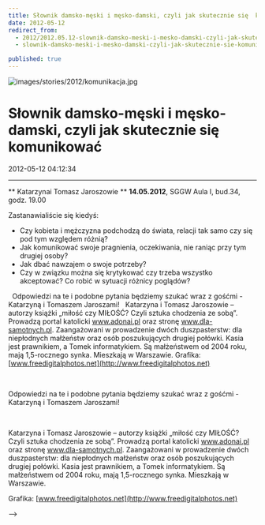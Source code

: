 ```yaml
---
title: Słownik damsko-męski i męsko-damski, czyli jak skutecznie się  komunikować
date: 2012-05-12
redirect_from: 
  - 2012/2012.05.12-slownik-damsko-meski-i-mesko-damski-czyli-jak-skutecznie-sie-komunikowac
  - slownik-damsko-meski-i-mesko-damski-czyli-jak-skutecznie-sie-komunikowac

published: true
---
```



![images/stories/2012/komunikacja.jpg](images/stories/2012/komunikacja.jpg)

# Słownik damsko-męski i męsko-damski, czyli jak skutecznie się  komunikować

<time>2012-05-12 04:12:34</time>



****
**
Katarzynai Tomasz Jaroszowie&nbsp;**
**14.05.2012**, SGGW
Aula I, bud.34, godz. 19.00


Zastanawialiście się kiedyś:
- Czy kobieta i mężczyzna podchodzą do świata, relacji tak samo czy się pod tym względem różnią?
- Jak komunikować swoje pragnienia, oczekiwania, nie raniąc przy tym drugiej osoby?
- Jak dbać nawzajem o swoje potrzeby?
- Czy w związku można się krytykować czy trzeba wszystko akceptować? Co robić w sytuacji różnicy poglądów?

<!--{{intro-break}}-->

 
Odpowiedzi na te i podobne pytania będziemy szukać wraz z gośćmi - Katarzyną i Tomaszem Jaroszami!
 
Katarzyna i Tomasz Jaroszowie – autorzy książki „miłość czy MIŁOŚĆ? Czyli sztuka chodzenia ze sobą”. Prowadzą portal katolicki www.adonai.pl oraz stronę www.dla-samotnych.pl. Zaangażowani w prowadzenie dwóch duszpasterstw: dla niepłodnych małżeństw oraz osób poszukujących drugiej połówki. Kasia jest prawnikiem, a Tomek informatykiem. Są małżeństwem od 2004 roku, mają 1,5-rocznego synka. Mieszkają w Warszawie.
Grafika: [www.freedigitalphotos.net](http://www.freedigitalphotos.net)&nbsp;


<!--CONTENT FROM OLD SERVER (jos before 2013): 

****


**
Katarzynai Tomasz Jaroszowie&nbsp;**
**14.05.2012**, SGGW
Aula I, bud.34, godz. 19.00


Zastanawialiście się kiedyś:
- Czy kobieta i mężczyzna podchodzą do świata, relacji tak samo czy się pod tym względem różnią?
- Jak komunikować swoje pragnienia, oczekiwania, nie raniąc przy tym drugiej osoby?
- Jak dbać nawzajem o swoje potrzeby?
- Czy w związku można się krytykować czy trzeba wszystko akceptować? Co robić w sytuacji różnicy poglądów?


<!--{{intro-break}}-->


 


Odpowiedzi na te i podobne pytania będziemy szukać wraz z gośćmi - Katarzyną i Tomaszem Jaroszami!


 


Katarzyna i Tomasz Jaroszowie – autorzy książki „miłość czy MIŁOŚĆ? Czyli sztuka chodzenia ze sobą”. Prowadzą portal katolicki www.adonai.pl oraz stronę www.dla-samotnych.pl. Zaangażowani w prowadzenie dwóch duszpasterstw: dla niepłodnych małżeństw oraz osób poszukujących drugiej połówki. Kasia jest prawnikiem, a Tomek informatykiem. Są małżeństwem od 2004 roku, mają 1,5-rocznego synka. Mieszkają w Warszawie.


Grafika: [www.freedigitalphotos.net](http://www.freedigitalphotos.net)&nbsp;

-->

<!--{{json:{"created_date":"2012-05-12 04:12:34","publish_down":"0000-00-00 00:00:00","id":"1101"}}}-->